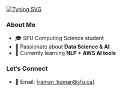 
[![Typing SVG](https://readme-typing-svg.demolab.com?lines=Hey,+I'm+Raman!;Welcome+to+my+GitHub+👋&color=4CAF50&duration=2000&pause=300)](https://git.io/typing-svg)

### About Me
- 🎓 SFU Computing Science student  
- 🤖 Passionate about **Data Science & AI**
- 🚀 Currently learning **NLP + AWS AI tools**

### Let’s Connect
- 📧 Email: [raman_kumar@sfu.ca]  
